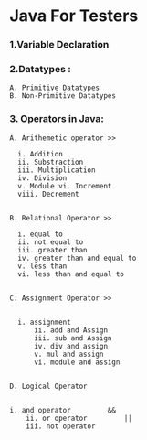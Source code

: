 # Java For Testers

### 1.Variable Declaration
### 2.Datatypes :
    A. Primitive Datatypes
    B. Non-Primitive Datatypes

### 3. Operators in Java:
    A. Arithemetic operator >>

      i. Addition 
      ii. Substraction 
      iii. Multiplication	
      iv. Division 
      v. Module vi. Increment	
      viii. Decrement		


    B. Relational Operator >>

      i. equal to 
      ii. not equal to
      iii. greater than
      iv. greater than and equal to	
      v. less than
      vi. less than and equal to	


    C. Assignment Operator >>


      i. assignment 					
		  ii. add and Assign			
		  iii. sub and Assign						
		  iv. div and assign				
		  v. mul and assign				
		  vi. module and assign			


    D. Logical Operator


    i. and operator			&&
		ii. or operator			||
		iii. not operator


